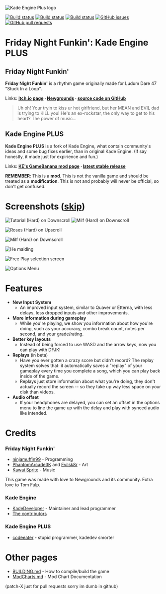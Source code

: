 ![Kade Engine Plus logo](https://raw.githubusercontent.com/toxichead/Kade-Engine-Plus/master/KadeEngineLogoPlus.png)

[![Build status](https://img.shields.io/appveyor/build/toxichead/kade-engine-plus-windows?label=windows%20build)](https://ci.appveyor.com/project/toxichead/kade-engine-plus-windows) [![Build status](https://img.shields.io/appveyor/build/toxichead/kade-engine-plus-macos?label=macos%20build)](https://ci.appveyor.com/project/toxichead/kade-engine-plus-macos) [![Build status](https://img.shields.io/appveyor/build/toxichead/kade-engine-plus-linux?label=linux%20build)](https://ci.appveyor.com/project/toxichead/kade-engine-plus-linux) [![GitHub issues](https://img.shields.io/github/issues/toxichead/kade-engine-plus)](https://github.com/toxichead/Kade-Engine-Plus/issues) [![GitHub pull requests](https://img.shields.io/github/issues-pr/toxichead/kade-engine-plus)](https://github.com/toxichead/Kade-Engine-Plus/pulls) []() []()


# Friday Night Funkin': Kade Engine PLUS
## Friday Night Funkin'
**Friday Night Funkin'** is a rhythm game originally made for Ludum Dare 47 "Stuck In a Loop".

Links: **[itch.io page](https://ninja-muffin24.itch.io/funkin) ⋅ [Newgrounds](https://www.newgrounds.com/portal/view/770371) ⋅ [source code on GitHub](https://github.com/ninjamuffin99/Funkin)**
> Uh oh! Your tryin to kiss ur hot girlfriend, but her MEAN and EVIL dad is trying to KILL you! He's an ex-rockstar, the only way to get to his heart? The power of music... 

## Kade Engine PLUS
**Kade Engine PLUS** is a fork of Kade Engine, what contain community's ideas and some bug fixes earlier, than in original Kade Engine.
(If say honestly, it made just for expirience and fun.)

Links: **[KE's GameBanana mod page](https://gamebanana.com/gamefiles/16761) ⋅ [latest stable release](https://github.com/toxichead/Kade-Engine-Plus/releases/latest)**

**REMEMBER**: This is a **mod**. This is not the vanilla game and should be treated as a **modification**. This is not and probably will never be official, so don't get confused.

# Screenshots ([skip](#Features))

![Tutorial (Hard) on Downscroll](https://user-images.githubusercontent.com/15311104/113989685-fa5aea80-9850-11eb-9180-f5819a774c79.gif) ![Milf (Hard) on Downscroll](https://user-images.githubusercontent.com/15311104/113990845-2c208100-9852-11eb-8e6d-f1c9e8439871.gif)

![Roses (Hard) on Upscroll](https://user-images.githubusercontent.com/15311104/113993573-e31dfc00-9854-11eb-82ae-1f29dc8a0b04.png)

![Milf (Hard) on Downscroll](https://user-images.githubusercontent.com/15311104/113991654-f4660900-9852-11eb-8c3d-f3927571f19b.png)

![He malding](https://user-images.githubusercontent.com/15311104/113993693-02b52480-9855-11eb-9975-eb8a7a1be8d1.png)

![Free Play selection screen](https://i.imgur.com/LR0eWIC.png)

![Options Menu](https://i.imgur.com/LBXW9C1.png)

# Features

 - **New Input System**
	 - An improved input system, similar to Quaver or Etterna, with less delays, less dropped inputs and other improvements.
 - **More information during gameplay**
	 - While you're playing, we show you information about how you're doing, such as your accuracy, combo break count, notes per second, and your grade/rating.
 - **Better key layouts**
	 - Instead of being forced to use WASD and the arrow keys, now you can play with DFJK!
 - **Replays** (in beta)
	 - Have you ever gotten a crazy score but didn't record? The replay system solves that: it automatically saves a "replay" of your gameplay every time you complete a song, which you can play back inside of the game. 
	 - Replays just store information about what you're doing, they don't actually record the screen -- so they take up way less space on your disk than videos.
 - **Audio offset**
	 - If your headphones are delayed, you can set an offset in the options menu to line the game up with the delay and play with synced audio like intended.

# Credits
### Friday Night Funkin'
 - [ninjamuffin99](https://twitter.com/ninja_muffin99) - Programming
 - [PhantomArcade3K](https://twitter.com/phantomarcade3k) and [Evilsk8r](https://twitter.com/evilsk8r) - Art
 - [Kawai Sprite](https://twitter.com/kawaisprite) - Music

This game was made with love to Newgrounds and its community. Extra love to Tom Fulp.
### Kade Engine
- [KadeDeveloper](https://twitter.com/KadeDeveloper) - Maintainer and lead programmer
- [The contributors](https://github.com/KadeDev/Kade-Engine/graphs/contributors)

### Kade Engine PLUS
- [codeeater](https://twitter.com/codeeater_) - stupid programmer, kadedev smorter

# Other pages
 - [BUILDING.md](https://github.com/toxichead/Kade-Engine-Plus/blob/master/BUILDING.md) - How to compile/build the game
 - [ModCharts.md](https://github.com/toxichead/Kade-Engine-Plus/blob/master/ModCharts.md) - Mod Chart Documentation

(patch-X just for pull requests sorry im dumb in github)
